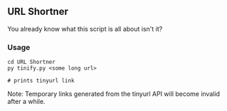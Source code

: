 ## URL Shortner
You already know what this script is all about isn't it?

### Usage
```
cd URL Shortner
py tinify.py <some long url>

# prints tinyurl link
```

Note: Temporary links generated from the tinyurl API will become invalid after a while.